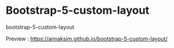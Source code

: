 # Bootstrap-5-custom-layout
bootstrap-5-custom-layout

Preview : https://aimaksim.github.io/bootstrap-5-custom-layout/
